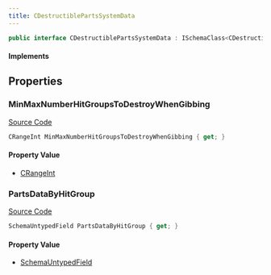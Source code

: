 ```yaml
---
title: CDestructiblePartsSystemData
---
```


```csharp
public interface CDestructiblePartsSystemData : ISchemaClass<CDestructiblePartsSystemData>, ISchemaField, ISchemaClass, INativeHandle
```

#### Implements

## Properties

### MinMaxNumberHitGroupsToDestroyWhenGibbing

[Source Code](https://github.com/swiftly-solution/swiftlys2/blob/main/managed/src/SwiftlyS2.Generated/Schemas/Interfaces/CDestructiblePartsSystemData.cs#L20)

```csharp
CRangeInt MinMaxNumberHitGroupsToDestroyWhenGibbing { get; }
```

#### Property Value

- [CRangeInt](/docs/api/shared/schemadefinitions/crangeint)

### PartsDataByHitGroup

[Source Code](https://github.com/swiftly-solution/swiftlys2/blob/main/managed/src/SwiftlyS2.Generated/Schemas/Interfaces/CDestructiblePartsSystemData.cs#L18)

```csharp
SchemaUntypedField PartsDataByHitGroup { get; }
```

#### Property Value

- [SchemaUntypedField](/docs/api/shared/schemas/schemauntypedfield)

